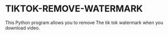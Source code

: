 # TIKTOK-REMOVE-WATERMARK
This Python program allows you to remove The tik tok watermark when you download video.
